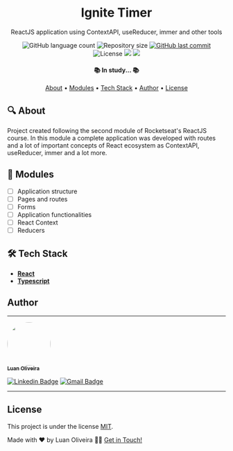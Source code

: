 <h1 align="center"> Ignite Timer </h1>
<p align="center">ReactJS application using ContextAPI, useReducer, immer and other tools </p>

<p align="center">
  <img alt="GitHub language count" src="https://img.shields.io/github/languages/count/luanoliveira98/ReactJS-SPAs?color=%2304D361"/>
  <img alt="Repository size" src="https://img.shields.io/github/repo-size/luanoliveira98/ReactJS-SPAs">
  <a href="https://github.com/luanoliveira98/ReactJS-SPAs/commits/master">
    <img alt="GitHub last commit" src="https://img.shields.io/github/last-commit/luanoliveira98/ReactJS-SPAs">
  </a>
  <img alt="License" src="https://img.shields.io/badge/license-MIT-brightgreen">
  <img src="https://img.shields.io/static/v1?label=Made%20with&message=Typescript&color=007acc"/>
  <a href="https://blog.rocketseat.com.br/">
    <img src="https://img.shields.io/static/v1?label=Course%20of&message=Rocketseat&color=7159c1"/>
  </a>
</p>

<h4 align="center">
  📚 In study... 📚
</h4>

<p align="center">
 <a href="#🔍-about">About</a> •
 <a href="#📁-modules">Modules</a> •
 <a href="#🛠️-tech-stack">Tech Stack</a> • 
 <a href="#author">Author</a> • 
 <a href="#license">License</a>
</p>

## 🔍 About

Project created following the second module of Rocketseat's ReactJS course. In this module a complete application was developed with routes and a lot of important concepts of React ecosystem as ContextAPI, useReducer, immer and a lot more.

## 📁 Modules

- [ ] Application structure
- [ ] Pages and routes
- [ ] Forms
- [ ] Application functionalities
- [ ] React Context
- [ ] Reducers

## 🛠️ Tech Stack

- **[React](https://react.dev/)**
- **[Typescript](https://www.typescriptlang.org/)**

## Author
---

<a href="https://github.com/luanoliveira">
 <img style="border-radius: 50%;" src="https://github.com/luanoliveira98.png" width="100px;" alt=""/>
 <br />
 <sub><b>Luan Oliveira</b></sub>
</a>

[![Linkedin Badge](https://img.shields.io/badge/-LinkedIn-blue?style=flat-square&logo=Linkedin&logoColor=white&link=https://www.linkedin.com/in/luan-oliveira-saldanha/)](https://www.linkedin.com/in/luan-oliveira-saldanha/) 
[![Gmail Badge](https://img.shields.io/badge/-Gmail-c14438?style=flat-square&logo=Gmail&logoColor=white&link=mailto:luanoliveiraltda@gmail.com)](mailto:luanoliveiraltda@gmail.com)

---

## License

This project is under the license [MIT](./LICENSE).

Made with ❤️ by Luan Oliveira 👋🏽 [Get in Touch!](Https://www.linkedin.com/in/luan-oliveira-saldanha/)

